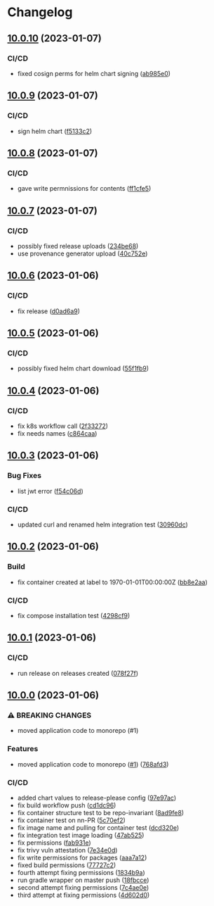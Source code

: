 # Changelog

## [10.0.10](https://github.com/chgl/recruit-release-test/compare/v10.0.9...v10.0.10) (2023-01-07)


### CI/CD

* fixed cosign perms for helm chart signing ([ab985e0](https://github.com/chgl/recruit-release-test/commit/ab985e0e4e5c1c52ce2fac770a85004b7a8f1aba))

## [10.0.9](https://github.com/chgl/recruit-release-test/compare/v10.0.8...v10.0.9) (2023-01-07)


### CI/CD

* sign helm chart ([f5133c2](https://github.com/chgl/recruit-release-test/commit/f5133c291919d937261bf8bf1067c3d99f1f3d4d))

## [10.0.8](https://github.com/chgl/recruit-release-test/compare/v10.0.7...v10.0.8) (2023-01-07)


### CI/CD

* gave write permnissions for contents ([ff1cfe5](https://github.com/chgl/recruit-release-test/commit/ff1cfe583264d7dfc5841c3f7cb2b69fc43a8c90))

## [10.0.7](https://github.com/chgl/recruit-release-test/compare/v10.0.6...v10.0.7) (2023-01-07)


### CI/CD

* possibly fixed release uploads ([234be68](https://github.com/chgl/recruit-release-test/commit/234be68da9fd935814517321e606498ddeb4e81a))
* use provenance generator upload ([40c752e](https://github.com/chgl/recruit-release-test/commit/40c752e1b99f0103fd211c07d66656bd7f693b2b))

## [10.0.6](https://github.com/chgl/recruit-release-test/compare/v10.0.5...v10.0.6) (2023-01-06)


### CI/CD

* fix release ([d0ad6a9](https://github.com/chgl/recruit-release-test/commit/d0ad6a9729a8b86ad427b36b6329ab38229df1a7))

## [10.0.5](https://github.com/chgl/recruit-release-test/compare/v10.0.4...v10.0.5) (2023-01-06)


### CI/CD

* possibly fixed helm chart download ([55f1fb9](https://github.com/chgl/recruit-release-test/commit/55f1fb9eecad695e2df2ac34fdcf059d44fa0445))

## [10.0.4](https://github.com/chgl/recruit-release-test/compare/v10.0.3...v10.0.4) (2023-01-06)


### CI/CD

* fix k8s workflow call ([2f33272](https://github.com/chgl/recruit-release-test/commit/2f3327289a506c472ff831f6d5d4889d93fd6ae8))
* fix needs names ([c864caa](https://github.com/chgl/recruit-release-test/commit/c864caa5dfc802c89cef648a739681679649e4ba))

## [10.0.3](https://github.com/chgl/recruit-release-test/compare/v10.0.2...v10.0.3) (2023-01-06)


### Bug Fixes

* list jwt error ([f54c06d](https://github.com/chgl/recruit-release-test/commit/f54c06df8be7dd1c82221299b412769e01b01f85))


### CI/CD

* updated curl and renamed helm integration test ([30960dc](https://github.com/chgl/recruit-release-test/commit/30960dcf02b2a3b8944e036c7144382a012a93b2))

## [10.0.2](https://github.com/chgl/recruit-release-test/compare/v10.0.1...v10.0.2) (2023-01-06)


### Build

* fix container created at label to 1970-01-01T00:00:00Z ([bb8e2aa](https://github.com/chgl/recruit-release-test/commit/bb8e2aa6e551da2230ea1219ecc30ed8a1c14027))


### CI/CD

* fix compose installation test ([4298cf9](https://github.com/chgl/recruit-release-test/commit/4298cf91a0e9880f8fc2be28d1a90c223bf3312e))

## [10.0.1](https://github.com/chgl/recruit-release-test/compare/v10.0.0...v10.0.1) (2023-01-06)


### CI/CD

* run release on releases created ([078f27f](https://github.com/chgl/recruit-release-test/commit/078f27f6a507d8192664a8a2cf8a06572eb7ea6d))

## [10.0.0](https://github.com/chgl/recruit-release-test/compare/v9.16.0...v10.0.0) (2023-01-06)


### ⚠ BREAKING CHANGES

* moved application code to monorepo (#1)

### Features

* moved application code to monorepo ([#1](https://github.com/chgl/recruit-release-test/issues/1)) ([768afd3](https://github.com/chgl/recruit-release-test/commit/768afd3f5f3965b745a08180793ebfb36f83c5f3))


### CI/CD

* added chart values to release-please config ([97e97ac](https://github.com/chgl/recruit-release-test/commit/97e97acb3016bd51cb76da21e1480f1788c4ffa1))
* fix build workflow push ([cd1dc96](https://github.com/chgl/recruit-release-test/commit/cd1dc96b451a8159ce506beb0aab3dcf82e570bb))
* fix container structure test to be repo-invariant ([8ad9fe8](https://github.com/chgl/recruit-release-test/commit/8ad9fe82efb5e2e7a1a9def7c1fb1b0625146832))
* fix container test on nn-PR ([5c70ef2](https://github.com/chgl/recruit-release-test/commit/5c70ef23a8008c352259835e7a45c8273bc2a2b2))
* fix image name and pulling for container test ([dcd320e](https://github.com/chgl/recruit-release-test/commit/dcd320ec53bfd296ab501bdba696a74e890059c9))
* fix integration test image loading ([47ab525](https://github.com/chgl/recruit-release-test/commit/47ab5251c8784fd05b38cbe31a4040557fa187bd))
* fix permissions ([fab931e](https://github.com/chgl/recruit-release-test/commit/fab931e2d6803b3359004b3f79325bdf64944722))
* fix trivy vuln attestation ([7e34e0d](https://github.com/chgl/recruit-release-test/commit/7e34e0dcc0aa55c356f01401fef5ae7df14c3311))
* fix write permissions for packages ([aaa7a12](https://github.com/chgl/recruit-release-test/commit/aaa7a129ab2b70db7fd2df6923d9834cf0386bf0))
* fixed build permissions ([77727c2](https://github.com/chgl/recruit-release-test/commit/77727c20e1f5bf10ebeea2aca7f92384371cd758))
* fourth attempt fixing permissions ([1834b9a](https://github.com/chgl/recruit-release-test/commit/1834b9a67ef005933d4abd290131b3faba10b9c6))
* run gradle wrapper on master push ([18fbcce](https://github.com/chgl/recruit-release-test/commit/18fbccecfb26f293dea77b130d9d30968eba8f74))
* second attempt fixing permissions ([7c4ae0e](https://github.com/chgl/recruit-release-test/commit/7c4ae0eab6fbf6660ce4654732ef47cb00ed1261))
* third attempt at fixing permissions ([4d602d0](https://github.com/chgl/recruit-release-test/commit/4d602d007ea7a41ccd0bb04742d5e6647fe02a0b))
